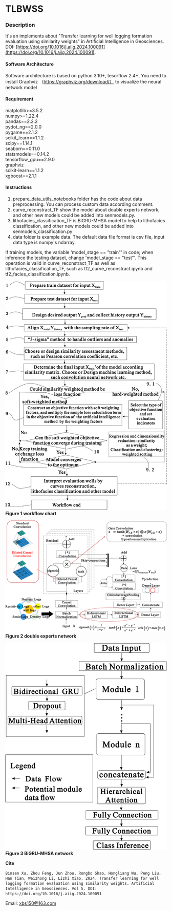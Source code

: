 # TLBWSS

### Description
It's an implements about "Transfer learning for well logging formation evaluation using similarity weights" 
in Artificial Intelligence in Geosciences. DOI: [https://doi.org/10.1016/j.aiig.2024.100091](https://doi.org/10.1016/j.aiig.2024.100091).

#### Software Architecture
Software architecture is based on python 3.10+, tesorflow 2.4+, 
You need to install Graphviz （https://graphviz.org/download/） to visualize the neural network model

#### Requirement
matplotlib>=3.5.2  
numpy>=1.22.4  
pandas==2.2.2  
pydot_ng==2.0.0  
pygame==2.1.2  
scikit_learn==1.1.2  
scipy==1.14.1  
seaborn==0.11.0  
statsmodels==0.14.2  
tensorflow_gpu==2.9.0  
graphviz  
scikit-learn==1.1.2  
xgboost==2.1.1  



#### Instructions

1. prepare_data_utils_notebooks folder has the code about data preprocessing. You can process custom data according comment.   
2. curve_reconstract_TF show the model about double experts network, and other new models could be added into senmodels.py.
3. lithofacies_classification_TF is BiGRU-MHSA model to help to lithofacies classification, and other new models could be added into senmodels_classification.py
4. data folder is example data. The default data file format is csv file, input data type is numpy's ndarray. 

If training models, the variable 'model_stage  == "train"' in code; when inference the testing dataset, 
change 'model_stage  == "test"'. This operation is vaild in curve_reconstract_TF as well as lithofacies_classification_TF, 
such as tf2_curve_reconstract.ipynb and tf2_facies_classification.ipynb.


![workflow_chart](figure/workflow_chart_new.png "workflow_chart")
**Figure 1 workflow chart**

![double_experts_network](figure/double_experts_network_en.png "double_experts_network")
**Figure 2 double experts network**

![BiGRU-MHSA_network](figure/BiGRU-MHSA_network.png "BiGRU-MHSA_network")
**Figure 3 BiGRU-MHSA network**

**Cite**
```
Binsen Xu, Zhou Feng, Jun Zhou, Rongbo Shao, Hongliang Wu, Peng Liu, Han Tian, Weizhong Li, Lizhi Xiao, 2024. Transfer learning for well logging formation evaluation using similarity weights. Artificial Intelligence in Geosciences. Vol 5. DOI: https://doi.org/10.1016/j.aiig.2024.100091
```


Email: xbs150@163.com

